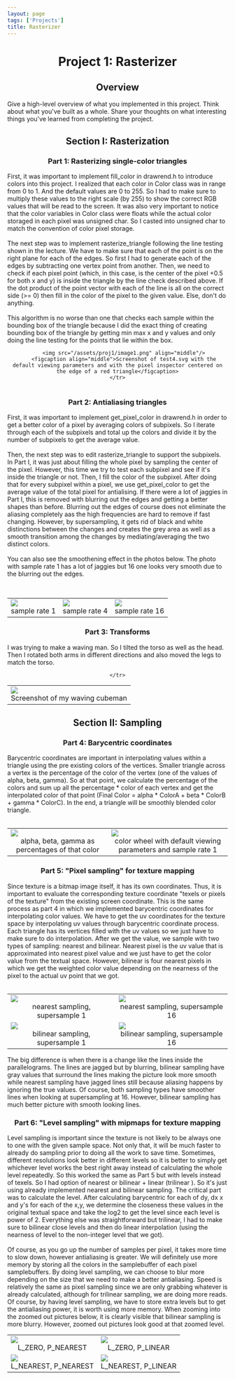 ```yaml
---
layout: page
tags: ['Projects']
title: Rasterizer
---
```


<h1 align="middle">Project 1: Rasterizer</h1>


<div>

<h2 align="middle">Overview</h2>
<p>Give a high-level overview of what you implemented in this project. Think about what you've built as a whole. Share your thoughts on what interesting things you've learned from completing the project.</p>

<h2 align="middle">Section I: Rasterization</h2>

<h3 align="middle">Part 1: Rasterizing single-color triangles</h3>

<p>First, it was important to implement fill_color in drawrend.h to introduce colors into this project. I realized that each color in Color class was in range from 0 to 1. And the default values are 0 to 255. So I had to make sure to multiply these values to the right scale (by 255) to show the correct RGB values that will be read to the screen. It was also very important to notice that the color variables in Color class were floats while the actual color storaged in each pixel was unsigned char. So I casted into unsigned char to match the convention of color pixel storage. 
<br/><br/>
The next step was to implement rasterize_triangle following the line testing shown in the lecture. We have to make sure that each of the point is on the right plane for each of the edges. So first I had to generate each of the edges by subtracting one vertex point from another. Then, we need to check if each pixel point (which, in this case, is the center of the pixel +0.5 for both x and y) is inside the triangle by the line check described above. If the dot product of the point vector with each of the line is all on the correct side (>= 0) then fill in the color of the pixel to the given value. Else, don't do anything. 
<br/><br/>
This algorithm is no worse than one that checks each sample within the bounding box of the triangle because I did the exact thing of creating bounding box of the triangle by getting min max x and y values and only doing the line testing for the points that lie within the box. 
</p>

<div align="middle">
  <table style="width=100%">
    <tr>

        <img src="/assets/proj1/image1.png" align="middle"/>
        <figcaption align="middle">Screenshot of test4.svg with the default viewing parameters and with the pixel inspector centered on the edge of a red triangle</figcaption>
    </tr>
  </table>
</div>



<h3 align="middle">Part 2: Antialiasing triangles</h3>
<p>First, it was important to implement get_pixel_color in drawrend.h in order to get a better color of a pixel by averaging colors of subpixels. So I iterate through each of the subpixels and total up the colors and divide it by the number of subpixels to get the average value. 
<br/><br/>
Then, the next step was to edit rasterize_triangle to support the subpixels. In Part I, it was just about filling the whole pixel by sampling the center of the pixel. However, this time we try to test each subpixel and see if it's inside the triangle or not. Then, I fill the color of the subpixel. After doing that for every subpixel within a pixel, we use get_pixel_color to get the average value of the total pixel for antialising. If there were a lot of jaggies in Part I, this is removed with blurring out the edges and getting a better shapes than before. Blurring out the edges of course does not eliminate the aliasing completely aas the high frequencies are hard to remove if fast changing. However, by supersampling, it gets rid of black and white distinctions between the changes and creates the grey area as well as a smooth transition among the changes by mediating/averaging the two distinct colors. 
<br/><br/>
You can also see the smoothening effect in the photos below. The photo with sample rate 1 has a lot of jaggies but 16 one looks very smooth due to the blurring out the edges.
</p>
<div align="middle">
  <table style="width=100%">
    <tr>
      <td>
        <img src="/assets/proj1/image2.png" align="middle"/>
        <figcaption align="middle">sample rate 1</figcaption>
      </td>
      <td>
        <img src="/assets/proj1/image3.png" align="middle"/>
        <figcaption align="middle">sample rate 4</figcaption>
      </td>
      <td>
        <img src="/assets/proj1/image4.png" align="middle"/>
        <figcaption align="middle">sample rate 16</figcaption>
      </td>
    </tr>
    <br>
  </table>
</div>


<h3 align="middle">Part 3: Transforms</h3>

I was trying to make a waving man. So I tilted the torso as well as the head. Then I rotated both arms in different directions and also moved the legs to match the torso. 

<div align="middle">
  <table style="width=100%">
    <tr>
        <td>
          <img src="/assets/proj1/image5.png" align="middle"/>
          <figcaption align="middle">Screenshot of my waving cubeman</figcaption>
        </td>

    </tr>
  </table>
</div>

<h2 align="middle">Section II: Sampling</h2>

<h3 align="middle">Part 4: Barycentric coordinates</h3>

<p>Barycentric coordinates are important in interpolating values within a triangle using the pre existing colors of the vertices. Smaller triangle across a vertex is the percentage of the color of the vertex (one of the values of alpha, beta, gamma). So at that point, we calculate the percentage of the colors and sum up all the percentage * color of each vertex and get the interpolated color of that point (Final Color = alpha * ColorA + beta * ColorB + gamma * ColorC). In the end, a triangle will be smoothly blended color triangle. 
<br/><br/>
<div align="middle">
  <table style="width=100%">
    <tr>
      <td>
        <img src="/assets/proj1/image6.png" align="middle"/>
        <figcaption align="middle">alpha, beta, gamma as percentages of that color</figcaption>
      </td>
      <td>
        <img src="/assets/proj1/image7.png" align="middle"/>
        <figcaption align="middle">color wheel with default viewing parameters and sample rate 1</figcaption>
      </td>
    </tr>
  </table>
</div>

</p>


<h3 align="middle">Part 5: "Pixel sampling" for texture mapping</h3>
<p>
Since texture is a bitmap image itself, it has its own coordinates. Thus, it is important to evaluate the corresponding texture coordinate "texels or pixels of the texture" from the existing screen coordinate. This is the same process as part 4 in which we implemented barycentric coordinates for interpolating color values. We have to get the uv coordinates for the texture space by interpolating uv values through barycentric coordinate process. Each triangle has its vertices filled with the uv values so we just have to make sure to do interpolation. After we get the value, we sample with two types of sampling: nearest and bilinear. Nearest pixel is the uv value that is approximated into nearest pixel value and we just have to get the color value from the textual space. However, bilinear is four nearest pixels in which we get the weighted color value depending on the nearness of the pixel to the actual uv point that we got. 
<br/> <br/>

</p>
<div align="middle">
  <table style="width=100%">
    <tr>
      <td>
        <img src="/assets/proj1/nearest1.png" align="middle"/>
        <figcaption align="middle">nearest sampling, supersample 1</figcaption>
      </td>
      <td>
        <img src="/assets/proj1/nearest16.png" align="middle"/>
        <figcaption align="middle">nearest sampling, supersample 16</figcaption>
      </td>
    </tr>
    <tr>
      <td>
        <img src="/assets/proj1/bilinear1.png" align="middle"/>
        <figcaption align="middle">bilinear sampling, supersample 1</figcaption>
      </td>
      <td>
        <img src="/assets/proj1/bilinear16.png" align="middle"/>
        <figcaption align="middle">bilinear sampling, supersample 16</figcaption>
      </td>
    </tr>
  </table>
</div>
<p> 
The big difference is when there is a change like the lines inside the parallelograms. The lines are jagged but by blurring, bilinear sampling have gray values that surround the lines making the picture look more smooth while nearest sampling have jagged lines still because aliasing happens by ignoring the true values. Of course, both sampling types have smoother lines when looking at supersampling at 16. However, bilinear sampling has much better picture with smooth looking lines. 
</p>

<h3 align="middle">Part 6: "Level sampling" with mipmaps for texture mapping</h3>
<p>
Level sampling is important since the texture is not likely to be always one to one with the given sample space. Not only that, it will be much faster to already do sampling prior to doing all the work to save time. Sometimes, different resolutions look better in different levels so it is better to simply get whichever level works the best right away instead of calculating the whole level repeatedly. So this worked the same as Part 5 but with levels instead of texels. So I had option of nearest or bilinear + linear (trilinear ). So it's just using already implemented nearest and bilinear sampling. The critical part was to calculate the level. After calculating barycentric for each of dy, dx x and y's for each of the x,y, we determine the closeness these values in the original textual space and take the log2 to get the level since each level is power of 2. Everything else was straightforward but trilinear, I had to make sure to bilinear close levels and then do linear interpolation (using the nearness of level to the non-integer level that we got).
<br/><br/>
Of course, as you go up the number of samples per pixel, it takes more time to slow down, however antialiasing is greater. We will definitely use more memory by storing all the colors in the samplebuffer of each pixel samplebuffers. By doing level sampling, we can choose to blur more depending on the size that we need to make a better antialiasing. Speed is relatively the same as pixel sampling since we are only grabbing whatever is already calculated, although for trilinear sampling, we are doing more reads. Of course, by having level sampling, we have to store extra levels but to get the antialiasing power, it is worth using more memory. When zooming into the zoomed out pictures below, it is clearly visible that bilinear sampling is more blurry. However, zoomed out pictures look good at that zoomed level. 
</p>
</p>
<div align="middle">
  <table style="width=100%">
    <tr>
      <td>
        <img src="/assets/proj1/l0p0.png" align="middle"/>
        <figcaption align="middle">L_ZERO, P_NEAREST</figcaption>
      </td>
      <td>
        <img src="/assets/proj1/l0p1.png" align="middle"/>
        <figcaption align="middle">L_ZERO, P_LINEAR</figcaption>
      </td>
    </tr>
    <tr>
      <td>
        <img src="/assets/proj1/l1p0.png" align="middle"/>
        <figcaption align="middle">L_NEAREST, P_NEAREST</figcaption>
      </td>
      <td>
        <img src="/assets/proj1/l1p1.png" align="middle"/>
        <figcaption align="middle">L_NEAREST, P_LINEAR</figcaption>
      </td>
    </tr>
  </table>
</div>
<p> 
